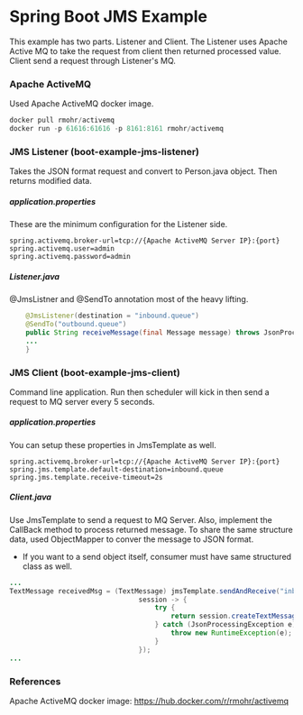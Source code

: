 # Spring Boot JMS Example

This example has two parts. Listener and Client. The Listener uses Apache Active MQ to take the request from client then returned processed value.
Client send a request through Listener's MQ.

### Apache ActiveMQ
Used Apache ActiveMQ docker image.
```java
docker pull rmohr/activemq
docker run -p 61616:61616 -p 8161:8161 rmohr/activemq
```

### JMS Listener (boot-example-jms-listener)
Takes the JSON format request and convert to Person.java object. Then returns modified data.

##### application.properties
These are the minimum configuration for the Listener side. 
```properties
spring.activemq.broker-url=tcp://{Apache ActiveMQ Server IP}:{port}
spring.activemq.user=admin
spring.activemq.password=admin
```

##### Listener.java
@JmsListner and @SendTo annotation most of the heavy lifting.
```java
    @JmsListener(destination = "inbound.queue")
    @SendTo("outbound.queue")
    public String receiveMessage(final Message message) throws JsonProcessingException, JMSException {
    ...
    }
```


### JMS Client (boot-example-jms-client)
Command line application. Run then scheduler will kick in then send a request to MQ server every 5 seconds.

##### application.properties
You can setup these properties in JmsTemplate as well.
```properties
spring.activemq.broker-url=tcp://{Apache ActiveMQ Server IP}:{port}
spring.jms.template.default-destination=inbound.queue
spring.jms.template.receive-timeout=2s
```

##### Client.java
Use JmsTemplate to send a request to MQ Server. Also, implement the CallBack method to process returned message.
To share the same structure data, used ObjectMapper to conver the message to JSON format.
* If you want to a send object itself, consumer must have same structured class as well.
```java
...
TextMessage receivedMsg = (TextMessage) jmsTemplate.sendAndReceive("inbound.queue",
                                session -> {
                                    try {
                                        return session.createTextMessage(mapper.writeValueAsString(person));
                                    } catch (JsonProcessingException e) {
                                        throw new RuntimeException(e);
                                    }
                                });
...
```



### References
Apache ActiveMQ docker image: https://hub.docker.com/r/rmohr/activemq
